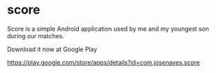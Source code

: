 score
=====

Score is a simple Android application used by me and my youngest son during our matches.

Download it now at Google Play

https://play.google.com/store/apps/details?id=com.josenaves.score

